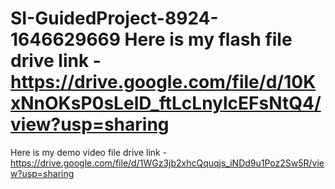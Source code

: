 # SI-GuidedProject-8924-1646629669  Here is my flash file drive link - https://drive.google.com/file/d/10KxNnOKsP0sLelD_ftLcLnylcEFsNtQ4/view?usp=sharing
Here is my demo video file drive link - https://drive.google.com/file/d/1WGz3jb2xhcQquqjs_iNDd9u1Poz2Sw5R/view?usp=sharing

